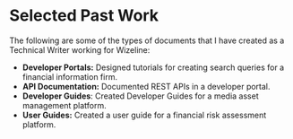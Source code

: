 # Selected Past Work

The following are some of the types of documents that I have created as a Technical Writer working for Wizeline:

- **Developer Portals:** Designed tutorials for creating search queries for a financial information firm.
- **API Documentation:** Documented REST APIs in a developer portal.
- **Developer Guides**: Created Developer Guides for a media asset management platform.
- **User Guides:** Created a user guide for a financial risk assessment platform.
